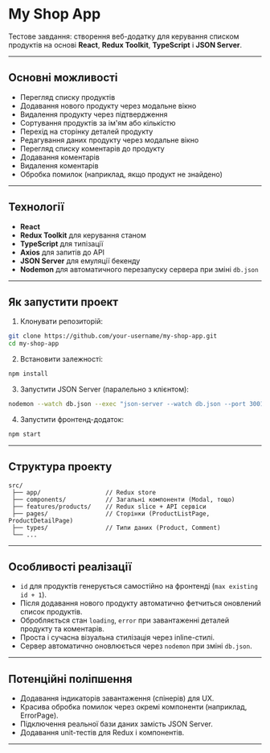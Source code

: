 
# My Shop App

Тестове завдання: створення веб-додатку для керування списком продуктів на основі **React**, **Redux Toolkit**, **TypeScript** і **JSON Server**.

---

## Основні можливості

- Перегляд списку продуктів
- Додавання нового продукту через модальне вікно
- Видалення продукту через підтвердження
- Сортування продуктів за ім'ям або кількістю
- Перехід на сторінку деталей продукту
- Редагування даних продукту через модальне вікно
- Перегляд списку коментарів до продукту
- Додавання коментарів
- Видалення коментарів
- Обробка помилок (наприклад, якщо продукт не знайдено)

---

## Технології

- **React**
- **Redux Toolkit** для керування станом
- **TypeScript** для типізації
- **Axios** для запитів до API
- **JSON Server** для емуляції бекенду
- **Nodemon** для автоматичного перезапуску сервера при зміні `db.json`

---

## Як запустити проект

1. Клонувати репозиторій:

```bash
git clone https://github.com/your-username/my-shop-app.git
cd my-shop-app
```

2. Встановити залежності:

```bash
npm install
```

3. Запустити JSON Server (паралельно з клієнтом):

```bash
nodemon --watch db.json --exec "json-server --watch db.json --port 3001"
```

4. Запустити фронтенд-додаток:

```bash
npm start
```

---

## Структура проекту

```
src/
 ├── app/                  // Redux store
 ├── components/           // Загальні компоненти (Modal, тощо)
 ├── features/products/    // Redux slice + API сервіси
 ├── pages/                // Сторінки (ProductListPage, ProductDetailPage)
 ├── types/                // Типи даних (Product, Comment)
 └── ...
```

---

## Особливості реалізації

- `id` для продуктів генерується самостійно на фронтенді (`max existing id + 1`).
- Після додавання нового продукту автоматично фетчиться оновлений список продуктів.
- Обробляється стан `loading`, `error` при завантаженні деталей продукту та коментарів.
- Проста і сучасна візуальна стилізація через inline-стилі.
- Сервер автоматично оновлюється через `nodemon` при зміні `db.json`.

---

## Потенційні поліпшення

- Додавання індикаторів завантаження (спінерів) для UX.
- Красива обробка помилок через окремі компоненти (наприклад, ErrorPage).
- Підключення реальної бази даних замість JSON Server.
- Додавання unit-тестів для Redux і компонентів.

---
